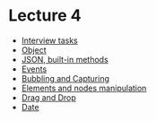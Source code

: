 <h1>
    Lecture 4
</h1>

<ul>
    <li>
        <a href="./01.md">Interview tasks</a>
    </li>
    <li>
        <a href="./02.md">Object</a>
    </li>
    <li>
        <a href="./03.md">JSON, built-in methods</a>
    </li>
    <li>
        <a href="./04.md">Events</a>
    </li>
    <li>
        <a href="./05.md">Bubbling and Capturing</a>
    </li>
    <li>
        <a href="./06.md">Elements and nodes manipulation</a>
    </li>
    <li>
        <a href="./07.md">Drag and Drop</a>
    </li>
    <li>
        <a href="./08.md">Date</a>
    </li>
</ul>
